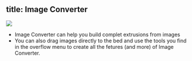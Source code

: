 title: Image Converter
---
![](https://lh3.googleusercontent.com/85c3ecIUQklR2nRZtT_CM4VUUxeGErNTfPUOMxBMqjcb8pAplPBO0bIA8CAHtLymORPBo4QpvdDyW-9dMPmqVp1Abg)
 - Image Converter can help you build complet extrusions from images
 - You can also drag images directly to the bed and use the tools you find in the overflow menu to create all the fetures (and more) of Image Converter.

